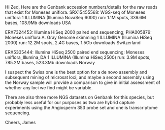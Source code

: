 Hi Zed,
Here are the Genbank accession numbers/details for the raw reads that exist for Moneses uniflora.
SRX15455568: WGS-seq of Moneses uniflora
1 ILLUMINA (Illumina NovaSeq 6000) run: 1.1M spots, 336.6M bases, 108.9Mb downloads
USA
 
ERX7324453: Illumina HiSeq 2000 paired end sequencing; PHA005879: Moneses uniflora A. Gray Genome skimming
1 ILLUMINA (Illumina HiSeq 2000) run: 12.2M spots, 2.4G bases, 1.5Gb downloads
Switzerland
 
ERX5335444: Illumina HiSeq 2500 paired end sequencing; Moneses uniflora_Illumina_DA
1 ILLUMINA (Illumina HiSeq 2500) run: 3.9M spots, 785.2M bases, 523.3Mb downloads
Norway

I suspect the Swiss one is the best option for a de novo assembly and subsequent mining of microsat loci, and maybe a second assembly using the Norway sample will provide a comparison to give in initial assessment of whether any loci we find might be variable.

There are also three more NGS datasets on Genbank for this species, but probably less useful for our purposes as two are hybrid capture experiments using the Angiosperm 353 probe set and one is transcriptome sequencing.

Cheers,
James
